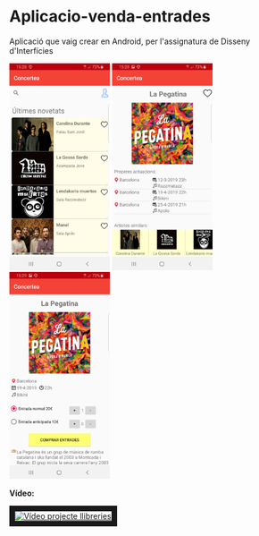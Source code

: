 # Aplicacio-venda-entrades
Aplicació que vaig crear en Android, per l'assignatura de Disseny d'Interfícies

<img src="Captura1.jpg" alt="captura de pantalla 1" width="180" height="370"> <img src="Captura2.jpg" alt="captura de pantalla 2" width="180" height="370"> <img src="Captura3.jpg" alt="captura de pantalla 3" width="180" height="370">

<p><b>Vídeo:</b></p>
<a href="https://youtu.be/uout1O3Pfiw" target="_blank"><img src="http://img.youtube.com/vi/uout1O3Pfiw/0.jpg" 
alt="Vídeo projecte llibreries" width="240" height="180" border="10" /></a>
